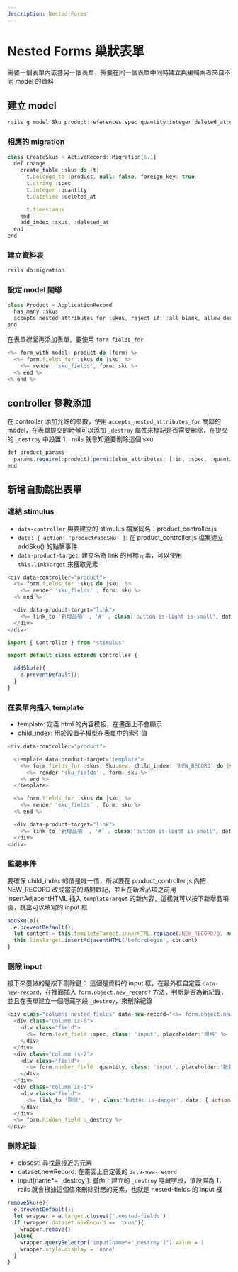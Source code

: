 ```yaml
---
description: Nested Forms
---
```

# Nested Forms 巢狀表單
需要一個表單內嵌套另一個表單，需要在同一個表單中同時建立與編輯兩者來自不同 model 的資料

## 建立 model
```js
rails g model Sku product:references spec quantity:integer deleted_at:datetime:index
```

### 相應的 migration
```js
class CreateSkus < ActiveRecord::Migration[6.1]
  def change
    create_table :skus do |t|
      t.belongs_to :product, null: false, foreign_key: true
      t.string :spec
      t.integer :quantity
      t.datetime :deleted_at

      t.timestamps
    end
    add_index :skus, :deleted_at
  end
end
```

### 建立資料表
```js
rails db:migration
```

### 設定 model 關聯
```js
class Product < ApplicationRecord
  has_many :skus
  accepts_nested_attributes_for :skus, reject_if: :all_blank, allow_destroy: true
end
```

在表單裡面再添加表單，要使用 `form.fields_for`
```js
<%= form_with model: product do |form| %>
  <%= form.fields_for :skus do |sku| %>
    <%= render 'sku_fields', form: sku %>
  <% end %>
<% end %>
```

## controller 參數添加

在 controller 添加允許的參數，使用 `accepts_nested_attributes_for` 關聯的 model，在表單提交的時候可以添加 `_destroy` 屬性來標記是否需要刪除，在提交的 `_destroy` 中設置 1，rails 就會知道要刪除這個 sku

```js
def product_params
  params.require(:product).permit(skus_attributes: [:id, :spec, :quantity, :_destroy])
end
```

## 新增自動跳出表單

### 連結 stimulus

* `data-controller` 與要建立的 stimulus 檔案同名：product_controller.js
* `data: { action: 'product#addSku' }`: 在 product_controller.js 檔案建立 addSku() 的點擊事件
* `data-product-target`: 建立名為 link 的目標元素，可以使用 `this.linkTarget` 來獲取元素

```js
<div data-controller="product">
  <%= form.fields_for :skus do |sku| %>
    <%= render 'sku_fields' , form: sku %>
  <% end %>

  <div data-product-target="link">
    <%= link_to '新增品項' , '#' , class:'button is-light is-small', data: { action: 'product#addSku' } %>
  </div>
</div>
```

```js
import { Controller } from "stimulus"

export default class extends Controller {

  addSku(e){
    e.preventDefault();
  }
}
```

### 在表單內插入 template
* template: 定義 html 的內容模板，在畫面上不會顯示
* child_index: 用於設置子模型在表單中的索引值

```js
<div data-controller="product">

  <template data-product-target="template">
    <%= form.fields_for :skus, Sku.new, child_index: 'NEW_RECORD' do |sku| %>
      <%= render 'sku_fields' , form: sku %>
    <% end %>
  </template>

  <%= form.fields_for :skus do |sku| %>
    <%= render 'sku_fields' , form: sku %>
  <% end %>

  <div data-product-target="link">
    <%= link_to '新增品項' , '#' , class:'button is-light is-small', data: { action: 'product#addSku' } %>
  </div>
</div>
```
### 監聽事件
要確保 child_index 的值是唯一值，所以要在 product_controller.js 內把 NEW_RECORD 改成當前的時間戳記，並且在新增品項之前用 insertAdjacentHTML 插入 `templateTarget` 的新內容，這樣就可以按下新增品項後，跳出可以填寫的 input 框
```js
addSku(e){
  e.preventDefault();
  let content = this.templateTarget.innerHTML.replace(/NEW_RECORD/g, new Date().getTime())
  this.linkTarget.insertAdjacentHTML('beforebegin', content)
}
```

### 刪除 input
接下來要做的是按下刪除鍵：
這個是資料的 input 框，在最外框自定義 `data-new-record`，在裡面插入 `form.object.new_record?` 方法，判斷是否為新紀錄，並且在表單建立一個隱藏字段 `_destroy`，來刪除紀錄

```js
<div class="columns nested-fields" data-new-record="<%= form.object.new_record? %>">
  <div class="column is-6">
    <div class="field">
      <%= form.text_field :spec, class: 'input', placeholder:'規格' %>
    </div>
  </div>
  <div class="column is-2">
    <div class="field">
      <%= form.number_field :quantity, class: 'input', placeholder:'數量' %>
    </div>
  </div>
  <div class="column is-1">
    <div class="field">
      <%= link_to '刪除', '#', class:'button is-danger', data: { action: 'product#removeSku'}%>
    </div>
  </div>
  <%= form.hidden_field :_destroy %>
</div>
```

### 刪除紀錄
* closest: 尋找最接近的元素
* dataset.newRecord: 在畫面上自定義的 `data-new-record`
* input[name*='_destroy']: 畫面上建立的 `_destroy` 隱藏字段，值設置為 1，rails 就會根據這個值來刪除對應的元素，也就是 nested-fields 的 input 框
```js
removeSku(e){
  e.preventDefault();
  let wrapper = e.target.closest('.nested-fields')
  if (wrapper.dataset.newRecord == 'true'){
    wrapper.remove()
  }else{
    wrapper.querySelector("input[name*='_destroy']").value = 1
    wrapper.style.display = 'none'
  }
}
```